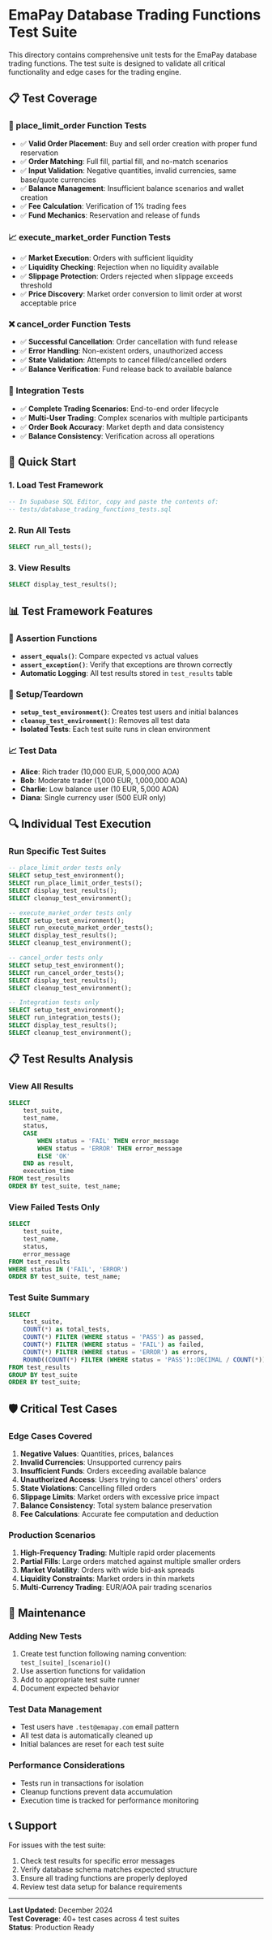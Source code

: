 # EmaPay Database Trading Functions Test Suite

This directory contains comprehensive unit tests for the EmaPay database trading functions. The test suite is designed to validate all critical functionality and edge cases for the trading engine.

## 📋 Test Coverage

### 🔄 place_limit_order Function Tests
- ✅ **Valid Order Placement**: Buy and sell order creation with proper fund reservation
- ✅ **Order Matching**: Full fill, partial fill, and no-match scenarios
- ✅ **Input Validation**: Negative quantities, invalid currencies, same base/quote currencies
- ✅ **Balance Management**: Insufficient balance scenarios and wallet creation
- ✅ **Fee Calculation**: Verification of 1% trading fees
- ✅ **Fund Mechanics**: Reservation and release of funds

### 📈 execute_market_order Function Tests  
- ✅ **Market Execution**: Orders with sufficient liquidity
- ✅ **Liquidity Checking**: Rejection when no liquidity available
- ✅ **Slippage Protection**: Orders rejected when slippage exceeds threshold
- ✅ **Price Discovery**: Market order conversion to limit order at worst acceptable price

### ❌ cancel_order Function Tests
- ✅ **Successful Cancellation**: Order cancellation with fund release
- ✅ **Error Handling**: Non-existent orders, unauthorized access
- ✅ **State Validation**: Attempts to cancel filled/cancelled orders
- ✅ **Balance Verification**: Fund release back to available balance

### 🔗 Integration Tests
- ✅ **Complete Trading Scenarios**: End-to-end order lifecycle
- ✅ **Multi-User Trading**: Complex scenarios with multiple participants
- ✅ **Order Book Accuracy**: Market depth and data consistency
- ✅ **Balance Consistency**: Verification across all operations

## 🚀 Quick Start

### 1. Load Test Framework
```sql
-- In Supabase SQL Editor, copy and paste the contents of:
-- tests/database_trading_functions_tests.sql
```

### 2. Run All Tests
```sql
SELECT run_all_tests();
```

### 3. View Results
```sql
SELECT display_test_results();
```

## 📊 Test Framework Features

### 🎯 Assertion Functions
- **`assert_equals()`**: Compare expected vs actual values
- **`assert_exception()`**: Verify that exceptions are thrown correctly
- **Automatic Logging**: All test results stored in `test_results` table

### 🔧 Setup/Teardown
- **`setup_test_environment()`**: Creates test users and initial balances
- **`cleanup_test_environment()`**: Removes all test data
- **Isolated Tests**: Each test suite runs in clean environment

### 📈 Test Data
- **Alice**: Rich trader (10,000 EUR, 5,000,000 AOA)
- **Bob**: Moderate trader (1,000 EUR, 1,000,000 AOA)  
- **Charlie**: Low balance user (10 EUR, 5,000 AOA)
- **Diana**: Single currency user (500 EUR only)

## 🔍 Individual Test Execution

### Run Specific Test Suites
```sql
-- place_limit_order tests only
SELECT setup_test_environment();
SELECT run_place_limit_order_tests();
SELECT display_test_results();
SELECT cleanup_test_environment();

-- execute_market_order tests only
SELECT setup_test_environment();
SELECT run_execute_market_order_tests();
SELECT display_test_results();
SELECT cleanup_test_environment();

-- cancel_order tests only
SELECT setup_test_environment();
SELECT run_cancel_order_tests();
SELECT display_test_results();
SELECT cleanup_test_environment();

-- Integration tests only
SELECT setup_test_environment();
SELECT run_integration_tests();
SELECT display_test_results();
SELECT cleanup_test_environment();
```

## 📋 Test Results Analysis

### View All Results
```sql
SELECT 
    test_suite,
    test_name,
    status,
    CASE 
        WHEN status = 'FAIL' THEN error_message
        WHEN status = 'ERROR' THEN error_message
        ELSE 'OK'
    END as result,
    execution_time
FROM test_results 
ORDER BY test_suite, test_name;
```

### View Failed Tests Only
```sql
SELECT 
    test_suite,
    test_name,
    status,
    error_message
FROM test_results 
WHERE status IN ('FAIL', 'ERROR')
ORDER BY test_suite, test_name;
```

### Test Suite Summary
```sql
SELECT 
    test_suite,
    COUNT(*) as total_tests,
    COUNT(*) FILTER (WHERE status = 'PASS') as passed,
    COUNT(*) FILTER (WHERE status = 'FAIL') as failed,
    COUNT(*) FILTER (WHERE status = 'ERROR') as errors,
    ROUND((COUNT(*) FILTER (WHERE status = 'PASS')::DECIMAL / COUNT(*)) * 100, 1) as pass_rate_percent
FROM test_results
GROUP BY test_suite
ORDER BY test_suite;
```

## 🛡️ Critical Test Cases

### Edge Cases Covered
1. **Negative Values**: Quantities, prices, balances
2. **Invalid Currencies**: Unsupported currency pairs
3. **Insufficient Funds**: Orders exceeding available balance
4. **Unauthorized Access**: Users trying to cancel others' orders
5. **State Violations**: Cancelling filled orders
6. **Slippage Limits**: Market orders with excessive price impact
7. **Balance Consistency**: Total system balance preservation
8. **Fee Calculations**: Accurate fee computation and deduction

### Production Scenarios
1. **High-Frequency Trading**: Multiple rapid order placements
2. **Partial Fills**: Large orders matched against multiple smaller orders
3. **Market Volatility**: Orders with wide bid-ask spreads
4. **Liquidity Constraints**: Market orders in thin markets
5. **Multi-Currency Trading**: EUR/AOA pair trading scenarios

## 🔧 Maintenance

### Adding New Tests
1. Create test function following naming convention: `test_[suite]_[scenario]()`
2. Use assertion functions for validation
3. Add to appropriate test suite runner
4. Document expected behavior

### Test Data Management
- Test users have `.test@emapay.com` email pattern
- All test data is automatically cleaned up
- Initial balances are reset for each test suite

### Performance Considerations
- Tests run in transactions for isolation
- Cleanup functions prevent data accumulation
- Execution time is tracked for performance monitoring

## 📞 Support

For issues with the test suite:
1. Check test results for specific error messages
2. Verify database schema matches expected structure
3. Ensure all trading functions are properly deployed
4. Review test data setup for balance requirements

---

**Last Updated**: December 2024  
**Test Coverage**: 40+ test cases across 4 test suites  
**Status**: Production Ready
